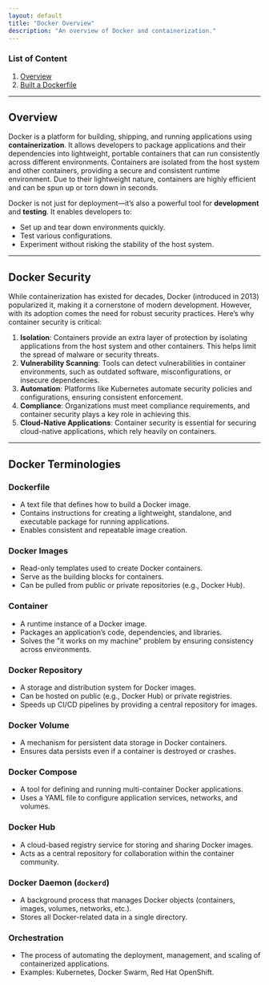 ```yaml
---
layout: default
title: "Docker Overview"
description: "An overview of Docker and containerization."
---
```

### List of Content
1. [Overview](./overview.md)
2. [Built a Dockerfile](./builtadockerfile.md)
--- 
## **Overview**
Docker is a platform for building, shipping, and running applications using **containerization**. It allows developers to package applications and their dependencies into lightweight, portable containers that can run consistently across different environments. Containers are isolated from the host system and other containers, providing a secure and consistent runtime environment. Due to their lightweight nature, containers are highly efficient and can be spun up or torn down in seconds.

Docker is not just for deployment—it’s also a powerful tool for **development** and **testing**. It enables developers to:
- Set up and tear down environments quickly.
- Test various configurations.
- Experiment without risking the stability of the host system.

---
## **Docker Security**
While containerization has existed for decades, Docker (introduced in 2013) popularized it, making it a cornerstone of modern development. However, with its adoption comes the need for robust security practices. Here’s why container security is critical:

1. **Isolation**: Containers provide an extra layer of protection by isolating applications from the host system and other containers. This helps limit the spread of malware or security threats.
2. **Vulnerability Scanning**: Tools can detect vulnerabilities in container environments, such as outdated software, misconfigurations, or insecure dependencies.
3. **Automation**: Platforms like Kubernetes automate security policies and configurations, ensuring consistent enforcement.
4. **Compliance**: Organizations must meet compliance requirements, and container security plays a key role in achieving this.
5. **Cloud-Native Applications**: Container security is essential for securing cloud-native applications, which rely heavily on containers.

---

## **Docker Terminologies**

### **Dockerfile**
- A text file that defines how to build a Docker image.
- Contains instructions for creating a lightweight, standalone, and executable package for running applications.
- Enables consistent and repeatable image creation.
### **Docker Images**
- Read-only templates used to create Docker containers.
- Serve as the building blocks for containers.
- Can be pulled from public or private repositories (e.g., Docker Hub).
### **Container** 

- A runtime instance of a Docker image.
- Packages an application’s code, dependencies, and libraries.
- Solves the "it works on my machine" problem by ensuring consistency across environments.
### **Docker Repository**
- A storage and distribution system for Docker images.
- Can be hosted on public (e.g., Docker Hub) or private registries.
- Speeds up CI/CD pipelines by providing a central repository for images.
### **Docker Volume**
- A mechanism for persistent data storage in Docker containers.
- Ensures data persists even if a container is destroyed or crashes.
### **Docker Compose**
- A tool for defining and running multi-container Docker applications.
- Uses a YAML file to configure application services, networks, and volumes.
### **Docker Hub**
- A cloud-based registry service for storing and sharing Docker images.
- Acts as a central repository for collaboration within the container community.
### **Docker Daemon (`dockerd`)**
- A background process that manages Docker objects (containers, images, volumes, networks, etc.).
- Stores all Docker-related data in a single directory.
### **Orchestration**
- The process of automating the deployment, management, and scaling of containerized applications.
- Examples: Kubernetes, Docker Swarm, Red Hat OpenShift.



